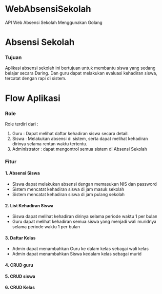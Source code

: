 # WebAbsensiSekolah
API Web Absensi Sekolah Menggunakan Golang



# Absensi Sekolah

### Tujuan
Aplikasi absensi sekolah ini bertujuan untuk membantu siswa yang sedang belajar secara Daring.
Dan guru dapat melakukan evaluasi kehadiran siswa, tercatat dengan rapi di sistem.

# Flow Aplikasi

### Role
Role terdiri dari : 
1. Guru : Dapat melihat daftar kehadiran siswa secara detail.
2. Siswa : Melakukan absensi di sistem, serta dapat melihat kehadiran dirinya selama rentan waktu tertentu.
3. Administrator : dapat mengontrol semua sistem di Absensi Sekolah


### Fitur

#### 1. Absensi Siswa
- Siswa dapat melakukan absensi dengan memasukan NIS dan password
- Sistem mencatat kehadiran siswa di jam masuk sekolah
- Sistem mencatat kehadiran siswa di jam pulang sekolah
#### 2. List Kehadiran Siswa
- Siswa dapat melihat kehadiran dirinya selama periode waktu 1 per bulan 
- Guru dapat melihat kehadiran semua siswa yang menjadi wali muridnya selama periode waktu 1 per bulan
#### 3. Daftar Kelas
- Admin dapat menambahkan Guru ke dalam kelas sebagai wali kelas
- Admin dapat menambahkan Siswa kedalam kelas sebagai murid
#### 4. CRUD guru
#### 5. CRUD siswa
#### 6. CRUD Kelas
